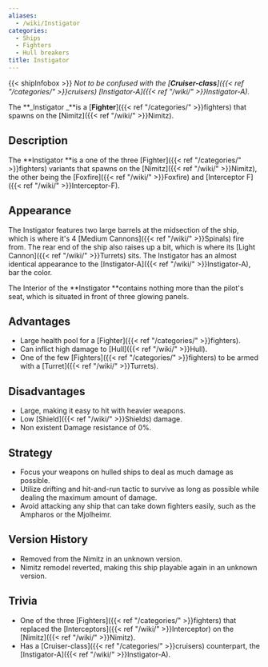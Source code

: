 ```yaml
---
aliases:
  - /wiki/Instigator
categories:
  - Ships
  - Fighters
  - Hull breakers
title: Instigator
---
```


{{< shipInfobox >}} _Not to be confused with the [**Cruiser-class**]({{< ref "/categories/" >}}cruisers) [Instigator-A]({{< ref "/wiki/" >}}Instigator-A)._

The **_Instigator _**is a [**Fighter**]({{< ref "/categories/" >}}fighters) that spawns on the [Nimitz]({{< ref "/wiki/" >}}Nimitz).

## Description

The **Instigator **is a one of the three [Fighter]({{< ref "/categories/" >}}fighters) variants that spawns on the [Nimitz]({{< ref "/wiki/" >}}Nimitz), the other being the [Foxfire]({{< ref "/wiki/" >}}Foxfire) and [Interceptor F]({{< ref "/wiki/" >}}Interceptor-F).

## Appearance

The Instigator features two large barrels at the midsection of the ship, which is where it's 4 [Medium Cannons]({{< ref "/wiki/" >}}Spinals) fire from. The rear end of the ship also raises up a bit, which is where its [Light Cannon]({{< ref "/wiki/" >}}Turrets) sits. The Instigator has an almost identical appearance to the [Instigator-A]({{< ref "/wiki/" >}}Instigator-A), bar the color.

The Interior of the **Instigator **contains nothing more than the pilot's seat, which is situated in front of three glowing panels.

## Advantages

- Large health pool for a [Fighter]({{< ref "/categories/" >}}fighters).
- Can inflict high damage to [Hull]({{< ref "/wiki/" >}}Hull).
- One of the few [Fighters]({{< ref "/categories/" >}}fighters) to be armed with a [Turret]({{< ref "/wiki/" >}}Turrets).

## Disadvantages

- Large, making it easy to hit with heavier weapons.
- Low [Shield]({{< ref "/wiki/" >}}Shields) damage.
- Non existent Damage resistance of 0%.

## Strategy

- Focus your weapons on hulled ships to deal as much damage as possible.
- Utilize drifting and hit-and-run tactic to survive as long as possible while dealing the maximum amount of damage.
- Avoid attacking any ship that can take down fighters easily, such as the Ampharos or the Mjolheimr.

## Version History

- Removed from the Nimitz in an unknown version.
- Nimitz remodel reverted, making this ship playable again in an unknown version.

## Trivia

- One of the three [Fighters]({{< ref "/categories/" >}}fighters) that replaced the [Interceptors]({{< ref "/wiki/" >}}Interceptor) on the [Nimitz]({{< ref "/wiki/" >}}Nimitz).
- Has a [Cruiser-class]({{< ref "/categories/" >}}cruisers) counterpart, the [Instigator-A]({{< ref "/wiki/" >}}Instigator-A).
